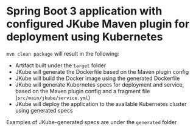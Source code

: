 # Spring Boot 3 application with configured JKube Maven plugin for deployment using Kubernetes

`mvn clean package` will result in the following:
- Artifact built under the `target` folder
- JKube will generate the Dockerfile based on the Maven plugin config
- JKube will build the Docker image using the generated Dockerfile
- JKube will generate Kubernetes specs for deployment and service, based on the Maven plugin config and a fragment file (`src/main/jkube/service.yml`)
- JKube will deploy the application to the available Kubernetes cluster using generated specs

Examples of JKube-generated specs are under the `generated` folder